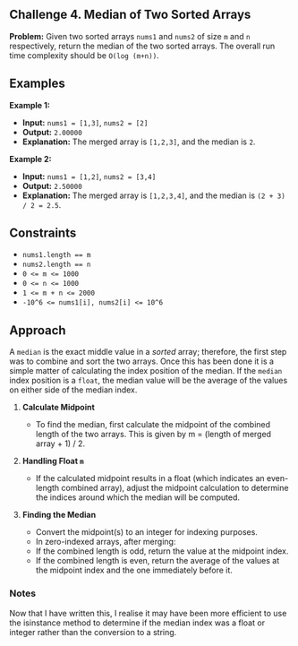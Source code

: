 ## Challenge 4. Median of Two Sorted Arrays

**Problem:** Given two sorted arrays `nums1` and `nums2` of size `m` and `n` respectively, return the median of the two sorted arrays. The overall run time complexity should be `O(log (m+n))`.

## Examples

**Example 1:**

- **Input:** `nums1 = [1,3]`, `nums2 = [2]`
- **Output:** `2.00000`
- **Explanation:** The merged array is `[1,2,3]`, and the median is `2`.

**Example 2:**

- **Input:** `nums1 = [1,2]`, `nums2 = [3,4]`
- **Output:** `2.50000`
- **Explanation:** The merged array is `[1,2,3,4]`, and the median is `(2 + 3) / 2 = 2.5`.

## Constraints

- `nums1.length == m`
- `nums2.length == n`
- `0 <= m <= 1000`
- `0 <= n <= 1000`
- `1 <= m + n <= 2000`
- `-10^6 <= nums1[i], nums2[i] <= 10^6`

## Approach

A `median` is the exact middle value in a *sorted* array; therefore, the first step was to combine and sort the two arrays. Once this has been done it is a simple matter of calculating the index position of the median. If the `median` index position is a `float`, the median value will be the average of the values on either side of the median index.

1. **Calculate Midpoint**
   - To find the median, first calculate the midpoint of the combined length of the two arrays. This is given by m = (length of merged array + 1) / 2.

2. **Handling Float `m`**
   - If the calculated midpoint results in a float (which indicates an even-length combined array), adjust the midpoint calculation to determine the indices around which the median will be computed.
   
     
3. **Finding the Median**
   - Convert the midpoint(s) to an integer for indexing purposes.
   - In zero-indexed arrays, after merging:
   - If the combined length is odd, return the value at the midpoint index.
   - If the combined length is even, return the average of the values at the midpoint index and the one immediately before it.

### Notes

Now that I have written this, I realise it may have been more efficient to use the isinstance method to determine if the median index was a float or integer rather than the conversion to a string.
